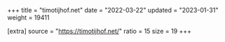 +++
title = "timotijhof.net"
date = "2022-03-22"
updated = "2023-01-31"
weight = 19411

[extra]
source = "https://timotijhof.net/"
ratio = 15
size = 19
+++
